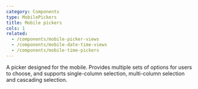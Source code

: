 ```yaml
---
category: Components
type: MobilePickers
title: Mobile pickers
cols: 1
related:
  - /components/mobile-picker-views
  - /components/mobile-date-time-views
  - /components/mobile-time-pickers
---
```



A picker designed for the mobile. Provides multiple sets of options for users to choose, and supports single-column selection, multi-column selection and cascading selection.

